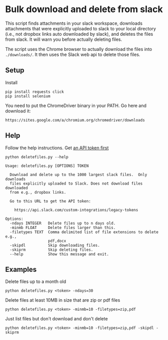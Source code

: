 # Bulk download and delete from slack

This script finds attachments in your slack workspace, downloads attachments that were explicitly uploaded to slack to your local directory (i.e., not dropbox links auto downloaded by slack), and deletes the files from slack.
It will warn you before actually deleting files.

The script uses the Chrome browser to actually download the files into `./downloads/`.  It then uses the Slack web api to delete those files.

## Setup

Install

    pip install requests click
    pip install selenium

You need to put the ChromeDriver binary in your PATH.  Go here and download it:

    https://sites.google.com/a/chromium.org/chromedriver/downloads 

## Help

Follow the help instructions.  Get [an API token first](https://api.slack.com/custom-integrations/legacy-tokens)

    python deletefiles.py --help

	Usage: deletefiles.py [OPTIONS] TOKEN

	  Download and delete up to the 1000 largest slack files.  Only downloads
	  files explicitly uploaded to Slack. Does not download files downloaded
	  from e.g., dropbox links.

	  Go to this URL to get the API token:

		https://api.slack.com/custom-integrations/legacy-tokens

	Options:
	  -ndays INTEGER   Delete files up to n days old.
	  -minmb FLOAT     Delete files larger than this.
	  -filetypes TEXT  Comma delimited list of file extensions to delete e.g.,
					   pdf,docx
	  -skipdl          Skip downloading files.
	  -skiprm          Skip deleting files.
	  --help           Show this message and exit.

## Examples

Delete files up to a month old

    python deletefiles.py <token> -ndays=30

Delete files at least 10MB in size that are zip or pdf files

    python deletefiles.py <token> -minmb=10 -filetypes=zip,pdf

Just list files but don't download and don't delete

    python deletefiles.py <token> -minmb=10 -filetypes=zip,pdf -skipdl -skiprm

